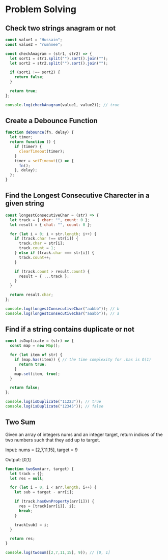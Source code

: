 # Problem Solving

## Check two strings anagram or not

```js
const value1 = "Hussain";
const value2 = "rumhnee";

const checkAnagram = (str1, str2) => {
  let sort1 = str1.split("").sort().join("");
  let sort2 = str2.split("").sort().join("");

  if (sort1 !== sort2) {
    return false;
  }

  return true;
};

console.log(checkAnagram(value1, value2)); // true
```

## Create a Debounce Function

```js
function debounce(fn, delay) {
  let timer;
  return function () {
    if (timer) {
      clearTimeout(timer);
    }
    timer = setTimeout(() => {
      fn();
    }, delay);
  };
}
```

## Find the Longest Consecutive Charecter in a given string

```js
const longestConsecutiveChar = (str) => {
  let track = { char: "", count: 0 };
  let result = { chat: "", count: 0 };

  for (let i = 0; i < str.length; i++) {
    if (track.char !== str[i]) {
      track.char = str[i];
      track.count = 1;
    } else if (track.char === str[i]) {
      track.count++;
    }

    if (track.count > result.count) {
      result = { ...track };
    }
  }

  return result.char;
};

console.log(longestConsecutiveChar("aabbb")); // b
console.log(longestConsecutiveChar("aaabb")); // a
```

## Find if a string contains duplicate or not

```js
const isDuplicate = (str) => {
  const map = new Map();

  for (let item of str) {
    if (map.has(item)) { // the time complexity for .has is O(1)
      return true;
    }
    map.set(item, true);
  }

  return false;
};

console.log(isDuplicate("11223")); // true
console.log(isDuplicate("12345")); // false
```

## Two Sum 

Given an array of integers nums and an integer target, return indices of the two numbers such that they add up to target.

Input: nums = [2,7,11,15], target = 9

Output: [0,1]

```js
function twoSum(arr, target) {
  let track = {};
  let res = null;

  for (let i = 0; i < arr.length; i++) {
    let sub = target - arr[i];

    if (track.hasOwnProperty(arr[i])) {
      res = [track[arr[i]], i];
      break;
    }

    track[sub] = i;
  }

  return res;
}

console.log(twoSum([2,7,11,15], 9)); // [0, 1]
```
